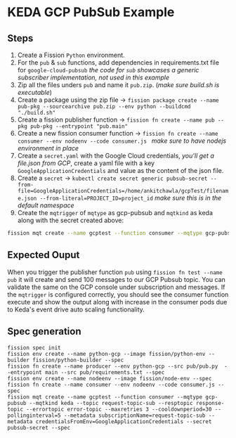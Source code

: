 # KEDA GCP PubSub Example

## Steps

1. Create a Fission `Python` environment.
2. For the `pub` & `sub` functions, add dependencies in requirements.txt file for `google-cloud-pubsub` *the code for `sub` showcases a generic subscriber implementation, not used in this example*
3. Zip all the files unders `pub` and name it `pub.zip`. (*make sure build.sh is executable*)
4. Create a package using the zip file -> `fission package create --name pub-pkg --sourcearchive pub.zip --env python --buildcmd "./build.sh"`
5. Create a fission publisher function -> `fission fn create --name pub --pkg pub-pkg --entrypoint "pub.main"`
6. Create a new fission consumer function -> `fission fn create --name consumer --env nodeenv --code consumer.js ` *make sure to have nodejs environment in place*
7. Create a `secret.yaml` with the Google Cloud credentials, *you'll get a file.json from GCP*, create a yaml file with a key `GoogleApplicationCredentials` and value as the content of the json file.
8. Create a `secret` -> `kubectl create secret generic pubsub-secret --from-file=GoogleApplicationCredentials=/home/ankitchawla/gcpTest/filename.json --from-literal=PROJECT_ID=project_id` *make sure this is in the default namespace*
9. Create the `mqtrigger` of `mqtype` as gcp-pubsub and `mqtkind` as keda along with the secret created above:

``` bash
fission mqt create --name gcptest --function consumer --mqtype gcp-pubsub --mqtkind keda --topic request-topic-sub --resptopic response-topic --errortopic error-topic --maxretries 3 --cooldownperiod=30 --pollinginterval=5 --metadata subscriptionName=request-topic-sub --metadata credentialsFromEnv=GoogleApplicationCredentials --secret pubsub-secret
```

## Expected Ouput

When you trigger the publisher function `pub` using `fission fn test --name pub` it will create and send 100 messages to our GCP Pubsub topic.
You can validate the same on the GCP console under subscription and messages.
If the `mqtrigger` is configured correctly, you should see the consumer function execute and show the output along with increase in the consumer pods due to Keda's event drive auto scaling functionality.

## Spec generation

```console
fission spec init
fission env create --name python-gcp --image fission/python-env --builder fission/python-builder --spec
fission fn create --name producer --env python-gcp --src pub/pub.py  --entrypoint main --src pub/requirements.txt --spec
fission env create --name nodeenv --image fission/node-env --spec
fission fn create --name consumer --env nodeenv --code consumer.js --spec
fission mqt create --name gcptest --function consumer --mqtype gcp-pubsub --mqtkind keda --topic request-topic-sub --resptopic response-topic --errortopic error-topic --maxretries 3 --cooldownperiod=30 --pollinginterval=5 --metadata subscriptionName=request-topic-sub --metadata credentialsFromEnv=GoogleApplicationCredentials --secret pubsub-secret --spec
```
